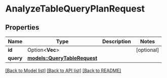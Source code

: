 # AnalyzeTableQueryPlanRequest

## Properties

Name | Type | Description | Notes
------------ | ------------- | ------------- | -------------
**id** | Option<**Vec<String>**> |  | [optional]
**query** | [**models::QueryTableRequest**](QueryTableRequest.md) |  | 

[[Back to Model list]](../README.md#documentation-for-models) [[Back to API list]](../README.md#documentation-for-api-endpoints) [[Back to README]](../README.md)



